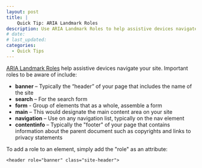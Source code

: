 ```yaml
---
layout: post
title: |
    Quick Tip: ARIA Landmark Roles
description: Use ARIA Landmark Roles to help assistive devices navigate the markup.
# date:
# last_updated:
categories:
  - Quick Tips
---
```

[ARIA Landmark Roles](http://www.w3.org/TR/wai-aria/roles) help assistive devices navigate your site. Important roles to be aware of include:

* **banner** – Typically the “header” of your page that includes the name of the site
* **search** – For the search form
* **form** - Group of elements that as a whole, assemble a form</li>
* **main** – This would designate the main content area on your site
* **navigation** – Use on any navigation list, typically on the nav element
* **contentinfo** – Typically the "footer" of your page that contains information about the parent document such as copyrights and links to privacy statements

To add a role to an element, simply add the "role" as an attribute:

    <header role="banner" class="site-header">
